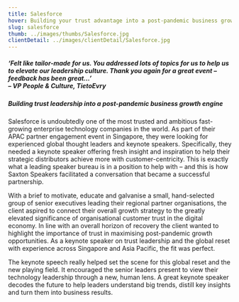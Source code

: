```yaml
---
title: Salesforce
hover: Building your trust advantage into a post-pandemic business growth engine
slug: salesforce
thumb: ../images/thumbs/Salesforce.jpg
clientDetail: ../images/clientDetail/Salesforce.jpg
---
```


##### ‘Felt like tailor-made for us. You addressed lots of topics for us to help us to elevate our leadership culture. Thank you again for a great event – feedback has been great…’ <br/> – VP People & Culture, TietoEvry

##### Building trust leadership into a post-pandemic business growth engine

Salesforce is undoubtedly one of the most trusted and ambitious fast-growing enterprise technology companies in the world. As part of their APAC partner engagement event in Singapore, they were looking for experienced global thought leaders and keynote speakers. Specifically, they needed a keynote speaker offering fresh insight and inspiration to help their strategic distributors achieve more with customer-centricity. This is exactly what a leading speaker bureau is in a position to help with – and this is how Saxton Speakers facilitated a conversation that became a successful partnership.

With a brief to motivate, educate and galvanise a small, hand-selected group of senior executives leading their regional partner organisations, the client aspired to connect their overall growth strategy to the greatly elevated significance of organisational customer trust in the digital economy. In line with an overall horizon of recovery the client wanted to highlight the importance of trust in maximising post-pandemic growth opportunities. As a keynote speaker on trust leadership and the global reset with experience across Singapore and Asia Pacific, the fit was perfect.

The keynote speech really helped set the scene for this global reset and the new playing field. It encouraged the senior leaders present to view their technology leadership through a new, human lens. A great keynote speaker decodes the future to help leaders understand big trends, distill key insights and turn them into business results.
